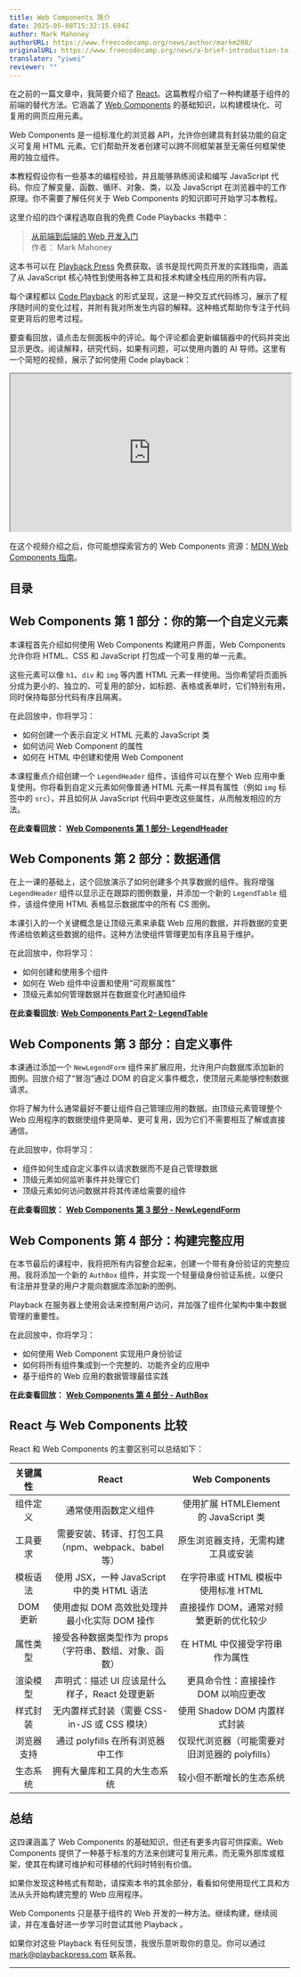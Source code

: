 ```yaml
---
title: Web Components 简介
date: 2025-05-08T15:32:15.694Z
author: Mark Mahoney
authorURL: https://www.freecodecamp.org/news/author/markm208/
originalURL: https://www.freecodecamp.org/news/a-brief-introduction-to-web-components/
translator: "yiwei"
reviewer: ""
---
```


<!-- more -->

在之前的一篇文章中，我简要介绍了 [React][1]。这篇教程介绍了一种构建基于组件的前端的替代方法。它涵盖了 [Web Components][2] 的基础知识，以构建模块化、可复用的网页应用元素。

Web Components 是一组标准化的浏览器 API，允许你创建具有封装功能的自定义可复用 HTML 元素。它们帮助开发者创建可以跨不同框架甚至无需任何框架使用的独立组件。

本教程假设你有一些基本的编程经验，并且能够熟练阅读和编写 JavaScript 代码。你应了解变量、函数、循环、对象、类，以及 JavaScript 在浏览器中的工作原理。你不需要了解任何关于 Web Components 的知识即可开始学习本教程。

这里介绍的四个课程选取自我的免费 Code Playbacks 书籍中：  

> [从前端到后端的 Web 开发入门][3]  
> 作者： Mark Mahoney

这本书可以在 [Playback Press][4] 免费获取。该书是现代网页开发的实践指南，涵盖了从 JavaScript 核心特性到使用各种工具和技术构建全栈应用的所有内容。

每个课程都以 [Code Playback][5] 的形式呈现，这是一种交互式代码练习，展示了程序随时间的变化过程，并附有我对所发生内容的解释。这种格式帮助你专注于代码变更背后的思考过程。

要查看回放，请点击左侧面板中的评论。每个评论都会更新编辑器中的代码并突出显示更改。阅读解释，研究代码，如果有问题，可以使用内置的 AI 导师。这里有一个简短的视频，展示了如何使用 Code playback：

<iframe width="560" height="315" src="https://www.youtube.com/embed/uYbHqCNjVDM" style="aspect-ratio: 16 / 9; width: 100%; height: auto;" title="YouTube video player" allow="accelerometer; autoplay; clipboard-write; encrypted-media; gyroscope; picture-in-picture; web-share" referrerpolicy="strict-origin-when-cross-origin" allowfullscreen="" loading="lazy"></iframe>

在这个视频介绍之后，你可能想探索官方的 Web Components 资源：[MDN Web Components 指南][6]。

## 目录

## **Web Components 第 1 部分：你的第一个自定义元素**

本课程首先介绍如何使用 Web Components 构建用户界面，Web Components 允许你将 HTML、CSS 和 JavaScript 打包成一个可复用的单一元素。

这些元素可以像 `h1`、`div` 和 `img` 等内置 HTML 元素一样使用。当你希望将页面拆分成为更小的、独立的、可复用的部分，如标题、表格或表单时，它们特别有用，同时保持每部分代码有序且隔离。

在此回放中，你将学习：

- 如何创建一个表示自定义 HTML 元素的 JavaScript 类   
- 如何访问 Web Component 的属性    
- 如何在 HTML 中创建和使用 Web Component

本课程重点介绍创建一个 `LegendHeader` 组件，该组件可以在整个 Web 应用中重复使用。你将看到自定义元素如何像普通 HTML 元素一样具有属性（例如 `img` 标签中的 `src`），并且如何从 JavaScript 代码中更改这些属性，从而触发相应的方法。

**在此查看回放：** [**Web Components 第 1 部分- LegendHeader**][7]

## **Web Components 第 2 部分：数据通信**

在上一课的基础上，这个回放演示了如何创建多个共享数据的组件。我将增强 `LegendHeader` 组件以显示正在跟踪的图例数量，并添加一个新的 `LegendTable` 组件，该组件使用 HTML 表格显示数据库中的所有 CS 图例。

本课引入的一个关键概念是让顶级元素来承载 Web 应用的数据，并将数据的变更传递给依赖这些数据的组件。这种方法使组件管理更加有序且易于维护。

在此回放中，你将学习：

- 如何创建和使用多个组件
- 如何在 Web 组件中设置和使用“可观察属性”
- 顶级元素如何管理数据并在数据变化时通知组件

**在此查看回放:** [**Web Components Part 2- LegendTable**][8]

## **Web Components 第 3 部分：自定义事件**

本课通过添加一个 `NewLegendForm` 组件来扩展应用，允许用户向数据库添加新的图例。回放介绍了“冒泡”通过 DOM 的自定义事件概念，使顶层元素能够控制数据请求。

你将了解为什么通常最好不要让组件自己管理应用的数据。由顶级元素管理整个 Web 应用程序的数据使组件更简单、更可复用，因为它们不需要相互了解或直接通信。

在此回放中，你将学习：

- 组件如何生成自定义事件以请求数据而不是自己管理数据
- 顶级元素如何监听事件并处理它们
- 顶级元素如何访问数据并将其传递给需要的组件

**在此查看回放：** [**Web Components 第 3 部分 - NewLegendForm**][9]

## **Web Components 第 4 部分：构建完整应用**

在本节最后的课程中，我将把所有内容整合起来，创建一个带有身份验证的完整应用。我将添加一个新的 `AuthBox` 组件，并实现一个轻量级身份验证系统，以便只有注册并登录的用户才能向数据库添加新的图例。

Playback 在服务器上使用会话来控制用户访问，并加强了组件化架构中集中数据管理的重要性。

在此回放中，你将学习：
- 如何使用 Web Component 实现用户身份验证
- 如何将所有组件集成到一个完整的、功能齐全的应用中
- 基于组件的 Web 应用的数据管理最佳实践

**在此查看回放：** [**Web Components 第 4 部分 - AuthBox**][10]

## **React 与 Web Components 比较**

React 和 Web Components 的主要区别可以总结如下：

| 关键属性 | React | Web Components |
|:---:|:---:|:---:|
| 组件定义 | 通常使用函数定义组件 | 使用扩展 HTMLElement 的 JavaScript 类 |
| 工具要求 | 需要安装、转译、打包工具（npm、webpack、babel 等） | 原生浏览器支持，无需构建工具或安装 |
| 模板语法 | 使用 JSX，一种 JavaScript 中的类 HTML 语法 | 在字符串或 HTML 模板中使用标准 HTML |
| DOM 更新 | 使用虚拟 DOM 高效批处理并最小化实际 DOM 操作 | 直接操作 DOM，通常对频繁更新的优化较少 |
| 属性类型 | 接受各种数据类型作为 props（字符串、数组、对象、函数） | 在 HTML 中仅接受字符串作为属性 |
| 渲染模型 | 声明式：描述 UI 应该是什么样子，React 处理更新 | 更具命令性：直接操作 DOM 以响应更改 |
| 样式封装 | 无内置样式封装（需要 CSS-in-JS 或 CSS 模块） | 使用 Shadow DOM 内置样式封装 |
| 浏览器支持 | 通过 polyfills 在所有浏览器中工作 | 仅现代浏览器（可能需要对旧浏览器的 polyfills） |
| 生态系统 | 拥有大量库和工具的大生态系统 | 较小但不断增长的生态系统 |

## 总结

这四课涵盖了 Web Components 的基础知识，但还有更多内容可供探索。Web Components 提供了一种基于标准的方法来创建可复用元素，而无需外部库或框架，使其在构建可维护和可移植的代码时特别有价值。

如果你发现这种格式有帮助，请探索本书的其余部分，看看如何使用现代工具和方法从头开始构建完整的 Web 应用程序。

Web Components 只是基于组件的 Web 开发的一种方法。继续构建，继续阅读，并在准备好进一步学习时尝试其他 Playback 。

如果你对这些 Playback 有任何反馈，我很乐意听取你的意见。你可以通过 mark@playbackpress.com 联系我。

---

[1]: https://www.freecodecamp.org/news/a-brief-introduction-to-react/
[2]: https://developer.mozilla.org/en-US/docs/Web/API/Web_components
[3]: https://playbackpress.com/books/webdevbook/
[4]: https://playbackpress.com/books/
[5]: https://markm208.github.io/
[6]: https://developer.mozilla.org/en-US/docs/Web/API/Web_components
[7]: https://playbackpress.com/books/webdevbook/chapter/3/8
[8]: https://playbackpress.com/books/webdevbook/chapter/3/9
[9]: https://playbackpress.com/books/webdevbook/chapter/3/10
[10]: https://playbackpress.com/books/webdevbook/chapter/3/11
[11]: mailto:mark@playbackpress.com